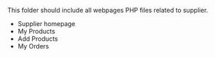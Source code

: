 This folder should include all webpages PHP files related to supplier.  
- Supplier homepage
- My Products
- Add Products
- My Orders